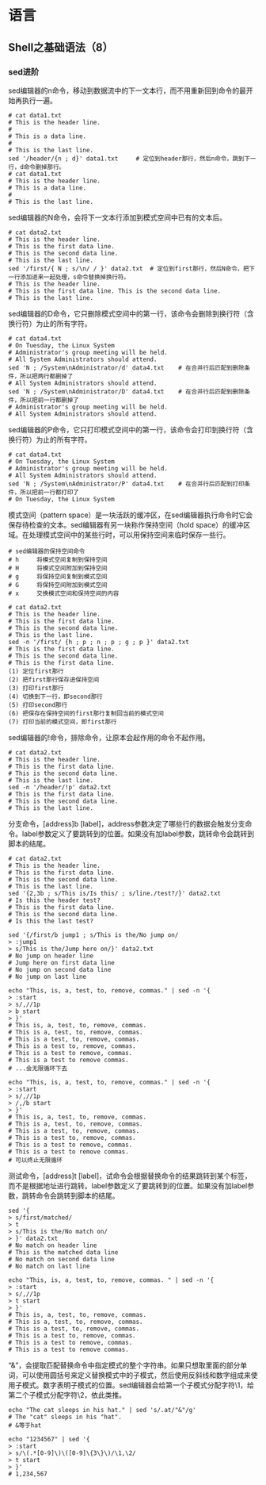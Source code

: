 # 语言
## Shell之基础语法（8）


### sed进阶

sed编辑器的n命令，移动到数据流中的下一文本行，而不用重新回到命令的最开始再执行一遍。
```
# cat data1.txt
# This is the header line. 
#
# This is a data line. 
#
# This is the last line.
sed '/header/{n ; d}' data1.txt     # 定位到header那行，然后n命令，跳到下一行，d命令删掉那行。
# cat data1.txt
# This is the header line. 
# This is a data line. 
#
# This is the last line.
```

sed编辑器的N命令，会将下一文本行添加到模式空间中已有的文本后。
```
# cat data2.txt 
# This is the header line. 
# This is the first data line. 
# This is the second data line. 
# This is the last line.
sed '/first/{ N ; s/\n/ / }' data2.txt  # 定位到first那行，然后N命令，把下一行添加进来一起处理，s命令替换掉换行符。
# This is the header line. 
# This is the first data line. This is the second data line. 
# This is the last line.
```

sed编辑器的D命令，它只删除模式空间中的第一行，该命令会删除到换行符（含换行符）为止的所有字符。
```
# cat data4.txt 
# On Tuesday, the Linux System 
# Administrator's group meeting will be held. 
# All System Administrators should attend.
sed 'N ; /System\nAdministrator/d' data4.txt    # 在合并行后匹配到删除条件，所以把两行都删掉了
# All System Administrators should attend.
sed 'N ; /System\nAdministrator/D' data4.txt    # 在合并行后匹配到删除条件，所以把前一行都删掉了
# Administrator's group meeting will be held. 
# All System Administrators should attend.
```

sed编辑器的P命令，它只打印模式空间中的第一行，该命令会打印到换行符（含换行符）为止的所有字符。
```
# cat data4.txt 
# On Tuesday, the Linux System 
# Administrator's group meeting will be held. 
# All System Administrators should attend.
sed 'N ; /System\nAdministrator/P' data4.txt    # 在合并行后匹配到打印条件，所以把前一行都打印了
# On Tuesday, the Linux System 
```

模式空间（pattern space）是一块活跃的缓冲区，在sed编辑器执行命令时它会保存待检查的文本。sed编辑器有另一块称作保持空间（hold space）的缓冲区域。在处理模式空间中的某些行时，可以用保持空间来临时保存一些行。
```
# sed编辑器的保持空间命令
# h     将模式空间复制到保持空间
# H     将模式空间附加到保持空间
# g     将保持空间复制到模式空间
# G     将保持空间附加到模式空间
# x     交换模式空间和保持空间的内容

# cat data2.txt 
# This is the header line. 
# This is the first data line. 
# This is the second data line. 
# This is the last line.
sed -n '/first/ {h ; p ; n ; p ; g ; p }' data2.txt
# This is the first data line. 
# This is the second data line. 
# This is the first data line.
(1) 定位first那行
(2) 把first那行保存进保持空间
(3) 打印first那行
(4) 切换到下一行，即second那行
(5) 打印second那行
(6) 把保存在保持空间的first那行复制回当前的模式空间
(7) 打印当前的模式空间，即first那行
```

sed编辑器的!命令，排除命令，让原本会起作用的命令不起作用。
```
# cat data2.txt 
# This is the header line. 
# This is the first data line. 
# This is the second data line. 
# This is the last line.
sed -n '/header/!p' data2.txt 
# This is the first data line. 
# This is the second data line. 
# This is the last line.
```

分支命令，[address]b [label]，address参数决定了哪些行的数据会触发分支命令。label参数定义了要跳转到的位置。如果没有加label参数，跳转命令会跳转到脚本的结尾。
```
# cat data2.txt 
# This is the header line. 
# This is the first data line. 
# This is the second data line. 
# This is the last line. 
sed '{2,3b ; s/This is/Is this/ ; s/line./test?/}' data2.txt 
# Is this the header test? 
# This is the first data line. 
# This is the second data line. 
# Is this the last test?

sed '{/first/b jump1 ; s/This is the/No jump on/ 
> :jump1 
> s/This is the/Jump here on/}' data2.txt 
# No jump on header line 
# Jump here on first data line 
# No jump on second data line 
# No jump on last line

echo "This, is, a, test, to, remove, commas." | sed -n '{ 
> :start 
> s/,//1p 
> b start 
> }' 
# This is, a, test, to, remove, commas. 
# This is a, test, to, remove, commas. 
# This is a test, to, remove, commas. 
# This is a test to, remove, commas. 
# This is a test to remove, commas. 
# This is a test to remove commas.
# ...会无限循环下去

echo "This, is, a, test, to, remove, commas." | sed -n '{ 
> :start 
> s/,//1p 
> /,/b start 
> }' 
# This is, a, test, to, remove, commas. 
# This is a, test, to, remove, commas. 
# This is a test, to, remove, commas. 
# This is a test to, remove, commas. 
# This is a test to remove, commas. 
# This is a test to remove commas.
# 可以终止无限循环
```

测试命令，[address]t [label]，试命令会根据替换命令的结果跳转到某个标签，而不是根据地址进行跳转。label参数定义了要跳转到的位置。如果没有加label参数，跳转命令会跳转到脚本的结尾。
```
sed '{ 
> s/first/matched/ 
> t 
> s/This is the/No match on/ 
> }' data2.txt 
# No match on header line 
# This is the matched data line 
# No match on second data line 
# No match on last line

echo "This, is, a, test, to, remove, commas. " | sed -n '{ 
> :start 
> s/,//1p 
> t start 
> }' 
# This is, a, test, to, remove, commas. 
# This is a, test, to, remove, commas. 
# This is a test, to, remove, commas. 
# This is a test to, remove, commas. 
# This is a test to remove, commas. 
# This is a test to remove commas.
```

“&”，会提取匹配替换命令中指定模式的整个字符串。如果只想取里面的部分单词，可以使用圆括号来定义替换模式中的子模式，然后使用反斜线和数字组成来使用子模式。数字表明子模式的位置。sed编辑器会给第一个子模式分配字符\1，给第二个子模式分配字符\2，依此类推。
```
echo "The cat sleeps in his hat." | sed 's/.at/"&"/g' 
# The "cat" sleeps in his "hat".
# &等于hat

echo "1234567" | sed '{ 
> :start 
> s/\(.*[0-9]\)\([0-9]\{3\}\)/\1,\2/ 
> t start 
> }' 
# 1,234,567
```

